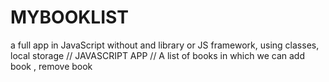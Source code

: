 # MYBOOKLIST
a full app in JavaScript without and library or JS framework, using classes, local storage
//
JAVASCRIPT APP
//
A list of books in which we can add book , remove book 
